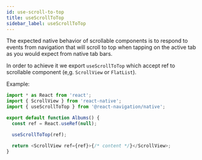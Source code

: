 ```yaml
---
id: use-scroll-to-top
title: useScrollToTop
sidebar_label: useScrollToTop
---
```


The expected native behavior of scrollable components is to respond to events from navigation that will scroll to top when tapping on the active tab as you would expect from native tab bars.

In order to achieve it we export `useScrollToTop` which accept ref to scrollable component (e,g. `ScrollView` or `FlatList`).

Example:

```js
import * as React from 'react';
import { ScrollView } from 'react-native';
import { useScrollToTop } from '@react-navigation/native';

export default function Albums() {
  const ref = React.useRef(null);

  useScrollToTop(ref);

  return <ScrollView ref={ref}>{/* content */}</ScrollView>;
}
```
